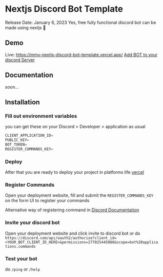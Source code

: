 # Nextjs Discord Bot Template

Release Date: January 6, 2023
Yes, free fully functional discord bot can be made using nextjs 🤯

## Demo

Live: https://mmv-nextjs-discord-bot-template.vercel.app/
[Add BOT to your discord Server](https://discord.com/api/oauth2/authorize?client_id=1060978886378266736&permissions=277025445888&scope=bot%20applications.commands)

## Documentation

soon...

## Installation

### Fill out environment variables

you can get these on your Discord > Developer > application as usual

```js
CLIENT_APPLICATION_ID=
PUBLIC_KEY=
BOT_TOKEN=
REGISTER_COMMANDS_KEY=
```

### Deploy

After that you are ready to deploy your project in platforms life [vercel](https://vercel.com/)

### Register Commands

Open your deployment website, fill and submit the `REGISTER_COMMANDS_KEY` on the form UI to register your commands

Alternative way of registering command in
[Discord Documentation](https://discord.com/developers/docs/interactions/application-commands#endpoints)

### Invite your discord bot
Open your deployment website and click invite to discord bot or do
`https://discord.com/api/oauth2/authorize?client_id=<YOUR_BOT_CLIENT_ID_HERE>&permissions=277025445888&scope=bot%20applications.commands`


### Test your bot
do `/ping` or `/help`